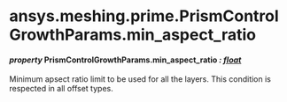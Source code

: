 <a id="ansys-meshing-prime-prismcontrolgrowthparams-min-aspect-ratio"></a>

# ansys.meshing.prime.PrismControlGrowthParams.min_aspect_ratio

<a id="ansys.meshing.prime.PrismControlGrowthParams.min_aspect_ratio"></a>

#### *property* PrismControlGrowthParams.min_aspect_ratio *: [float](https://docs.python.org/3.11/library/functions.html#float)*

Minimum apsect ratio limit to be used for all the layers. This condition is respected in all offset types.

<!-- !! processed by numpydoc !! -->

